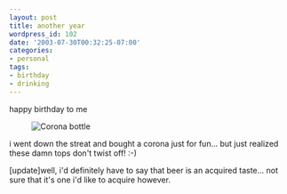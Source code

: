 ```yaml
---
layout: post
title: another year
wordpress_id: 102
date: '2003-07-30T00:32:25-07:00'
categories:
- personal
tags:
- birthday
- drinking
---
```

happy birthday to me

<figure>
  <img src="corona.jpg" alt="Corona bottle"  />
</figure>

i went down the streat and bought a corona just for fun... but just realized these damn tops don't twist off! :-)

[update]well, i'd definitely have to say that beer is an acquired taste...  not sure that it's one i'd like to acquire
however.

